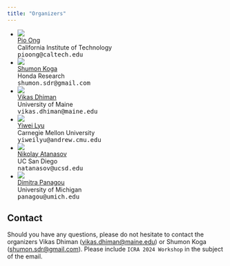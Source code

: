 ```yaml
---
title: "Organizers"
---
```


<div class="index-key">
<div class="wrap2" >
<div class="index-key-box clear" >
<div class="index-key-right">
<ul class="clear">

<li> <a href="http://terrano.ucsd.edu/pio/">
<div> <img src="assets/fig/Pio Ong.jpg" class="speaker-mugshot"/> </div>
<span>Pio Ong </span> </a>
<div>California Institute of Technology</div>
<tt> pioong@caltech.edu </tt>
</li>


<li> <a href="https://shumon0423.github.io/">
<div> <img src="assets/fig/shumon.png" class="speaker-mugshot"/> </div>
<span>Shumon Koga </span> </a>
<div>Honda Research</div>
<tt> shumon.sdr@gmail.com </tt>
</li>


<li> <a href="https://vikasdhiman.info">
<div> <img src="assets/fig/vdhiman.jpg" class="speaker-mugshot"/> </div>
<span>Vikas Dhiman </span> </a>
<div> University of Maine </div>
<tt> vikas.dhiman@maine.edu </tt>
</li>

<li> <a href="http://www.cs.cmu.edu/~yiweilyu/">
<div> <img src="http://www.cs.cmu.edu/~yiweilyu/theme/images/yiweilyu.png" class="speaker-mugshot"/> </div>
<span>Yiwei Lyu</span> </a>
<div> Carnegie Mellon University</div>
<tt> yiweilyu@andrew.cmu.edu </tt>
</li>

<li> <a href="https://natanaso.github.io">
<div> <img src="assets/fig/Atanasov.jpg" class="speaker-mugshot"/> </div>
<span>Nikolay Atanasov </span></a>
  <div>UC San Diego</div>
<tt> natanasov@ucsd.edu </tt>
</li>


<li> <a href="http://www-personal.umich.edu/~dpanagou/">
<div> <img src="assets/fig/DimitraPanagou.jpg" class="speaker-mugshot"/> </div>
<span>Dimitra Panagou </span> </a>
  <div>University of Michigan</div>
<tt> panagou@umich.edu </tt>
</li>

</ul>
</div>
</div>
</div>
</div>
<div style="clear: both" ></div>

## Contact
Should you have any questions, please do not hesitate to contact the organizers Vikas Dhiman (vikas.dhiman@maine.edu) or Shumon Koga (shumon.sdr@gmail.com). Please include ``ICRA 2024 Workshop`` in the subject of the email. 
